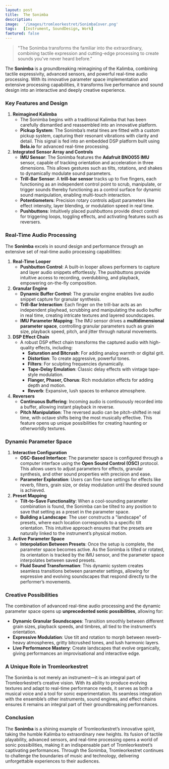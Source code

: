 ```yaml
---
layout: post
title:  The Sonimba
description: 
image:  '/images/tromleorkestret/SonimbaCover.png'
tags:   [Instrument, SoundDesign, Work]
faetured: false
---
```


> "The Sonimba transforms the familiar into the extraordinary, combining tactile expression and cutting-edge processing to create sounds you've never heard before."


The **Sonimba** is a groundbreaking reimagining of the Kalimba, combining tactile expressivity, advanced sensors, and powerful real-time audio processing. With its innovative parameter space implementation and extensive processing capabilities, it transforms live performance and sound design into an interactive and deeply creative experience.



### **Key Features and Design**
1. **Reimagined Kalimba**
    -  The Sonimba begins with a traditional Kalimba that has been carefully dismantled and reassembled into an innovative platform.
    - **Pickup System**: The Sonimba’s metal tines are fitted with a custom pickup system, capturing their resonant vibrations with clarity and detail. This signal is fed into an embedded DSP platform built using **Bela.io** for advanced real-time processing.
2. **Integrated Sensor Array and Controls**
    - **IMU Sensor**: The Sonimba features the **Adafruit BNO055 IMU** sensor, capable of tracking orientation and acceleration in three dimensions. This allows gestures such as tilts, rotations, and shakes to dynamically modulate sound parameters.
    - **Trill-Bar Sensor**: A **trill-bar sensor** tracks up to five fingers, each functioning as an independent control point to scrub, manipulate, or trigger sounds thereby functioning as a control surface for dynamic sound manipulation, enabling multi-touch interaction.
    - **Potentiometers**: Precision rotary controls adjust parameters like effect intensity, layer blending, or modulation speed in real time.
    - **Pushbuttons**: Intuitively placed pushbuttons provide direct control for triggering loops, toggling effects, and activating features such as reversers.

### **Real-Time Audio Processing**
The **Sonimba** excels in sound design and performance through an extensive set of real-time audio processing capabilities:

1. **Real-Time Looper**
    - **Pushbutton Control**: A built-in looper allows performers to capture and layer audio snippets effortlessly. The pushbuttons provide intuitive access to recording, overdubbing, and playback, empowering on-the-fly composition.
2. **Granular Engine**
    - **Dynamic Buffer Control**: The granular engine enables live audio snippet capture for granular synthesis.
    - **Trill-Bar Interaction**: Each finger on the trill-bar acts as an independent playhead, scrubbing and manipulating the audio buffer in real time, creating intricate textures and layered soundscapes.
    - **IMU Parameter Mapping**: The IMU sensor drives a **multidimensional parameter space**, controlling granular parameters such as grain size, playback speed, pitch, and jitter through natural movements.
3. **DSP Effect Chain**
    - A robust DSP effect chain transforms the captured audio with high-quality effects, including:
        - **Saturation and Bitcrush**: For adding analog warmth or digital grit.
        - **Distortion**: To create aggressive, powerful tones.
        - **Filters**: For sculpting frequencies dynamically.
        - **Tape-Delay Emulation**: Classic delay effects with vintage tape-style modulation.
        - **Flanger, Phaser, Chorus**: Rich modulation effects for adding depth and motion.
        - **Reverb**: Expansive, lush spaces to enhance atmosphere.
4. **Reversers**
    - **Continuous Buffering**: Incoming audio is continuously recorded into a buffer, allowing instant playback in reverse.
    - **Pitch Manipulation**: The reversed audio can be pitch-shifted in real time, with octave shifts being the most musically effective. This feature opens up unique possibilities for creating haunting or otherworldly textures.

### **Dynamic Parameter Space**
1. **Interactive Configuration**
    - **OSC-Based Interface**: The parameter space is configured through a computer interface using the **Open Sound Control (OSC)** protocol. This allows users to adjust parameters for effects, granular synthesis, and other sound properties with precision and ease.
    - **Parameter Exploration**: Users can fine-tune settings for effects like reverb, filters, grain size, or delay modulation until the desired sound is achieved.
2. **Preset Mapping**
    - **Tilt-to-Save Functionality**: When a cool-sounding parameter combination is found, the Sonimba can be tilted to any position to save that setting as a preset in the parameter space.
    - **Building a Landscape**: The user constructs a "landscape" of presets, where each location corresponds to a specific tilt orientation. This intuitive approach ensures that the presets are naturally linked to the instrument’s physical motion.
3. **Active Parameter Space**
    - **Interpolation Between Presets**: Once the setup is complete, the parameter space becomes active. As the Sonimba is tilted or rotated, its orientation is tracked by the IMU sensor, and the parameter space interpolates between saved presets.
    - **Fluid Sound Transformation**: This dynamic system creates seamless transitions between parameter settings, allowing for expressive and evolving soundscapes that respond directly to the performer’s movements.

### **Creative Possibilities**
The combination of advanced real-time audio processing and the dynamic parameter space opens up **unprecedented sonic possibilities**, allowing for:

- **Dynamic Granular Soundscapes**: Transition smoothly between different grain sizes, playback speeds, and timbres, all tied to the instrument’s orientation.
- **Expressive Modulation**: Use tilt and rotation to morph between reverb-heavy atmospheres, gritty bitcrushed tones, and lush harmonic layers.
- **Live Performance Mastery**: Create landscapes that evolve organically, giving performances an improvisational and interactive edge.

### **A Unique Role in Tromleorkestret**

The Sonimba is not merely an instrument—it is an integral part of Tromleorkestret’s creative vision. With its ability to produce evolving textures and adapt to real-time performance needs, it serves as both a musical voice and a tool for sonic experimentation. Its seamless integration with the ensemble’s other instruments, sound engines, and effect chains ensures it remains an integral part of their groundbreaking performances.

### **Conclusion**

The **Sonimba** is a shining example of Tromleorkestret’s innovative spirit, taking the humble Kalimba to extraordinary new heights. Its fusion of tactile playability, advanced sensors, and real-time processing opens a world of sonic possibilities, making it an indispensable part of Tromleorkestret’s captivating performances. Through the Sonimba, Tromleorkestret continues to challenge the boundaries of music and technology, delivering unforgettable experiences to their audiences.
